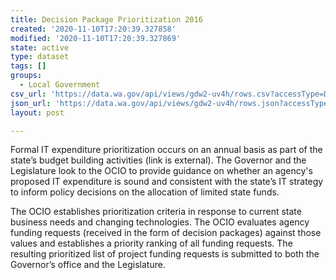 ```yaml
---
title: Decision Package Prioritization 2016
created: '2020-11-10T17:20:39.327858'
modified: '2020-11-10T17:20:39.327869'
state: active
type: dataset
tags: []
groups:
  - Local Government
csv_url: 'https://data.wa.gov/api/views/gdw2-uv4h/rows.csv?accessType=DOWNLOAD'
json_url: 'https://data.wa.gov/api/views/gdw2-uv4h/rows.json?accessType=DOWNLOAD'
layout: post

---
```

Formal IT expenditure prioritization occurs on an annual basis as part of the state’s budget building activities (link is external). The Governor and the Legislature look to the OCIO to provide guidance on whether an agency's proposed IT expenditure is sound and consistent with the state’s IT strategy to inform policy decisions on the allocation of limited state funds.

The OCIO establishes prioritization criteria in response to current state business needs and changing technologies. The OCIO evaluates agency funding requests (received in the form of decision packages) against those values and establishes a priority ranking of all funding requests. The resulting prioritized list of project funding requests is submitted to both the Governor’s office and the Legislature.
